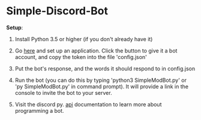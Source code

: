 
# Simple-Discord-Bot

**Setup**:

1. Install Python 3.5 or higher (if you don't already have it)

2. Go [here](https://discordapp.com/developers/applications/me) and set up an application. Click the button to give it a bot account, and copy the token into the file 'config.json'

3. Put the bot's response, and the words it should respond to in config.json

4. Run the bot (you can do this by typing 'python3 SimpleModBot.py' or 'py SimpleModBot.py' in command prompt). It will provide a link in the console to invite the bot to your server. 

5. Visit the discord py. [api](https://discordpy.readthedocs.io/en/latest/api.html) documentation to learn more about programming a bot. 
